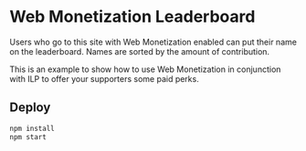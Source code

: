 # Web Monetization Leaderboard

Users who go to this site with Web Monetization enabled can put their name on
the leaderboard. Names are sorted by the amount of contribution.

This is an example to show how to use Web Monetization in conjunction with ILP
to offer your supporters some paid perks.

## Deploy

```sh
npm install
npm start
```
